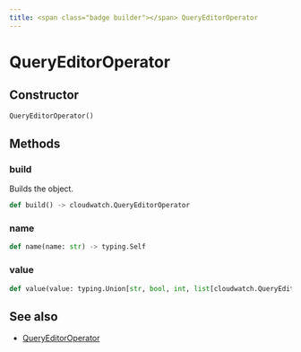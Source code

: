 ```yaml
---
title: <span class="badge builder"></span> QueryEditorOperator
---
```

# <span class="badge builder"></span> QueryEditorOperator

## Constructor

```python
QueryEditorOperator()
```
## Methods

### <span class="badge object-method"></span> build

Builds the object.

```python
def build() -> cloudwatch.QueryEditorOperator
```

### <span class="badge object-method"></span> name

```python
def name(name: str) -> typing.Self
```

### <span class="badge object-method"></span> value

```python
def value(value: typing.Union[str, bool, int, list[cloudwatch.QueryEditorOperatorType]]) -> typing.Self
```

## See also

 * <span class="badge object-type-class"></span> [QueryEditorOperator](./object-QueryEditorOperator.md)
